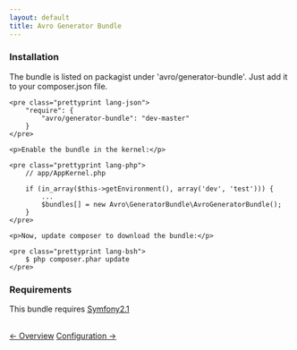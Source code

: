 ```yaml
---
layout: default
title: Avro Generator Bundle
---
```


<div class="page-header">
    <h3>Installation</h3>
</div>
<div>
    <p>
        The bundle is listed on packagist under 'avro/generator-bundle'. Just add it to your composer.json file.
    </p>

    <pre class="prettyprint lang-json">
        "require": {
            "avro/generator-bundle": "dev-master"
        }
    </pre>

    <p>Enable the bundle in the kernel:</p>

    <pre class="prettyprint lang-php">
        // app/AppKernel.php

        if (in_array($this->getEnvironment(), array('dev', 'test'))) {
            ...
            $bundles[] = new Avro\GeneratorBundle\AvroGeneratorBundle();
        }
    </pre>
    
    <p>Now, update composer to download the bundle:</p>

    <pre class="prettyprint lang-bsh">
        $ php composer.phar update
    </pre>
</div>
<div class="page-header">
    <h3>Requirements</h3>
</div>

<p>This bundle requires <a href="http://github.com/symfony/symfony">Symfony2.1</a></p>

<br />
<a class="btn pull-left" href="index.html">&larr; Overview</a>
<a class="btn pull-right" href="configuration.html">Configuration &rarr;</a>
